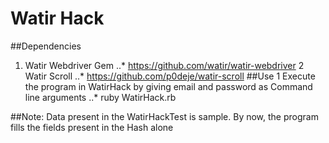 # Watir Hack

##Dependencies
1. Watir Webdriver Gem
..* https://github.com/watir/watir-webdriver
2 Watir Scroll 
..* https://github.com/p0deje/watir-scroll
##Use
1 Execute the program in WatirHack by giving email and password as Command line arguments
..* ruby WatirHack.rb <email> <password>

##Note: Data present in the WatirHackTest is sample. By now, the program fills the fields present in the Hash alone
